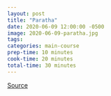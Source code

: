 ```yaml
---
layout: post
title: "Paratha"
date: 2020-06-09 12:00:00 -0500
image: 2020-06-09-paratha.jpg
tags:
categories: main-course
prep-time: 10 minutes
cook-time: 20 minutes
total-time: 30 minutes
---
```


[Source](https://pipingpotcurry.com/paratha-pan-fried-indian-flatbread/)
